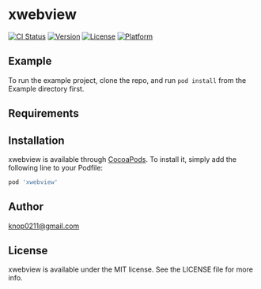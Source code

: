 # xwebview

[![CI Status](http://img.shields.io/travis/knop/xwebview.svg?style=flat)](https://travis-ci.org/knop/xwebview)
[![Version](https://img.shields.io/cocoapods/v/xwebview.svg?style=flat)](http://cocoapods.org/pods/xwebview)
[![License](https://img.shields.io/cocoapods/l/xwebview.svg?style=flat)](http://cocoapods.org/pods/xwebview)
[![Platform](https://img.shields.io/cocoapods/p/xwebview.svg?style=flat)](http://cocoapods.org/pods/xwebview)

## Example

To run the example project, clone the repo, and run `pod install` from the Example directory first.

## Requirements

## Installation

xwebview is available through [CocoaPods](http://cocoapods.org). To install
it, simply add the following line to your Podfile:

```ruby
pod 'xwebview'
```

## Author

knop0211@gmail.com

## License

xwebview is available under the MIT license. See the LICENSE file for more info.
